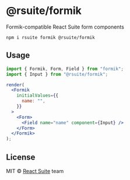 # @rsuite/formik

Formik-compatible React Suite form components

    npm i rsuite formik @rsuite/formik

## Usage

```jsx
import { Formik, Form, Field } from "formik";
import { Input } from "@rsuite/formik";

render(
  <Formik
    initialValues={{
      name: "",
    }}
  >
    <Form>
      <Field name="name" component={Input} />
    </Form>
  </Formik>
);
```

## License

MIT &copy; [React Suite](https://github.com/rsuite) team
